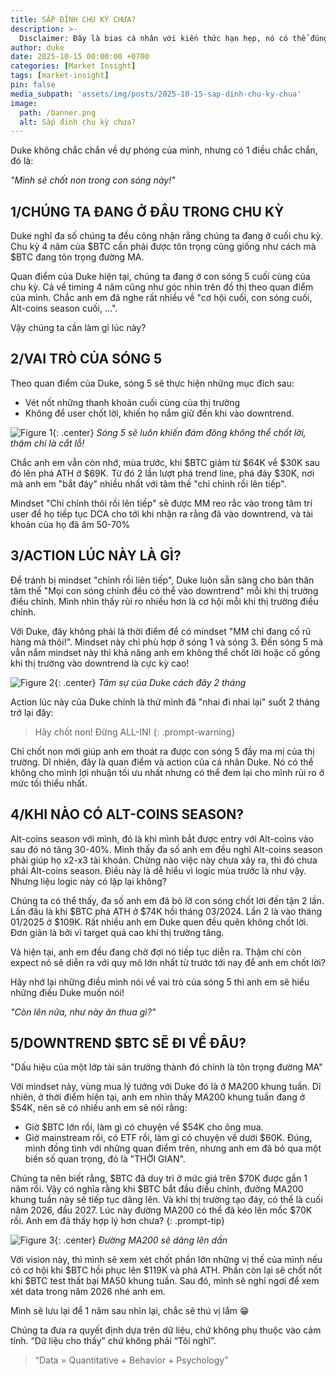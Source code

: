 ```yaml
---
title: SẮP ĐỈNH CHU KỲ CHƯA?
description: >-
  Disclaimer: Đây là bias cá nhân với kiến thức hạn hẹp, nó có thể đúng hoặc sai. Mọi người chỉ nên đọc cho vui, không có giá trị đầu tư.
author: duke
date: 2025-10-15 00:00:00 +0700
categories: [Market Insight]
tags: [market-insight]
pin: false
media_subpath: 'assets/img/posts/2025-10-15-sap-dinh-chu-ky-chua'
image:
  path: /banner.png
  alt: Sắp đỉnh chu kỳ chưa?
---
```


Duke không chắc chắn về dự phóng của mình, nhưng có 1 điều chắc chắn, đó là:

*"Mình sẽ chốt non trong con sóng này!"*

## 1/CHÚNG TA ĐANG Ở ĐÂU TRONG CHU KỲ

Duke nghĩ đa số chúng ta đều công nhận rằng chúng ta đang ở cuối chu kỳ. Chu kỳ 4 năm của $BTC cần phải được tôn trọng cũng giống như cách mà $BTC đang tôn trọng đường MA.

Quan điểm của Duke hiện tại, chúng ta đang ở con sóng 5 cuối cùng của chu kỳ. Cả về timing 4 năm cũng như góc nhìn trên đồ thị theo quan điểm của mình. Chắc anh em đã nghe rất nhiều về "cơ hội cuối, con sóng cuối, Alt-coins season cuối, ...".

Vậy chúng ta cần làm gì lúc này?

## 2/VAI TRÒ CỦA SÓNG 5

Theo quan điểm của Duke, sóng 5 sẽ thực hiện những mục đích sau:
* Vét nốt những thanh khoản cuối cùng của thị trường
* Không để user chốt lời, khiến họ nắm giữ đến khi vào downtrend.

![Figure 1](/fig-01.png){: .center}
_Sóng 5 sẽ luôn khiến đám đông không thể chốt lời, thậm chí là cắt lỗ!_

Chắc anh em vẫn còn nhớ, mùa trước, khi $BTC giảm từ $64K về $30K sau đó lên phá ATH ở $69K. Từ đó 2 lần lượt phá trend line, phá đáy $30K, nơi mà anh em "bắt đáy" nhiều nhất với tâm thế "chỉ chỉnh rồi lên tiếp".

Mindset "Chỉ chỉnh thôi rồi lên tiếp" sẽ được MM reo rắc vào trong tâm trí user để họ tiếp tục DCA cho tới khi nhận ra rằng đã vào downtrend, và tài khoản của họ đã âm 50-70%

## 3/ACTION LÚC NÀY LÀ GÌ?

Để tránh bị mindset "chỉnh rồi liên tiếp", Duke luôn sẵn sàng cho bản thân tâm thế "Mọi con sóng chỉnh đều có thể vào downtrend" mỗi khi thị trường điều chỉnh. Mình nhìn thấy rủi ro nhiều hơn là cơ hội mỗi khi thị trường điều chỉnh.

Với Duke, đây không phải là thời điểm để có mindset "MM chỉ đang cố rũ hàng mà thôi!". Mindset này chỉ phù hợp ở sóng 1 và sóng 3. Đến sóng 5 mà vẫn nắm mindset này thì khả năng anh em không thể chốt lời hoặc cố gồng khi thị trường vào downtrend là cực kỳ cao!

![Figure 2](/fig-02.png){: .center}
_Tâm sự của Duke cách đây 2 tháng_

Action lúc này của Duke chính là thứ mình đã "nhai đi nhai lại" suốt 2 tháng trở lại đây: 

>Hãy chốt non! Đừng ALL-IN!
{: .prompt-warning}

Chỉ chốt non mới giúp anh em thoát ra được con sóng 5 đầy ma mị của thị trường. Dĩ nhiên, đây là quan điểm và action của cá nhân Duke. Nó có thể không cho mình lợi nhuận tối ưu nhất nhưng có thể đem lại cho mình rủi ro ở mức tối thiểu nhất.

## 4/KHI NÀO CÓ ALT-COINS SEASON?

Alt-coins season với mình, đó là khi mình bắt được entry với Alt-coins vào sau đó nó tăng 30-40%. Mình thấy đa số anh em đều nghĩ Alt-coins season phải giúp họ x2-x3 tài khoản. Chừng nào việc này chưa xảy ra, thì đó chưa phải Alt-coins season. Điều này là dễ hiểu vì logic mùa trước là như vậy. Nhưng liệu logic này có lặp lại không?

Chúng ta có thể thấy, đa số anh em đã bỏ lỡ con sóng chốt lời đến tận 2 lần. Lần đầu là khi $BTC phá ATH ở $74K hồi tháng 03/2024. Lần 2 là vào tháng 01/2025 ở  $109K. Rất nhiều anh em Duke quen đều quên không chốt lời. Đơn giản là bởi vì target quá cao khi thị trường tăng.

Và hiện tại, anh em đều đang chờ đợi nó tiếp tục diễn ra. Thậm chí còn expect nó sẽ diễn ra với quy mô lớn nhất từ trước tới nay để anh em chốt lời?

Hãy nhớ lại những điều mình nói về vai trò của sóng 5 thì anh em sẽ hiểu những điều Duke muốn nói!

*"Còn lên nữa, như này ăn thua gì?"*

## 5/DOWNTREND $BTC SẼ ĐI VỀ ĐÂU?

"Dấu hiệu của một lớp tài sản trưởng thành đó chính là tôn trọng đường MA"

Với mindset này, vùng mua lý tưởng với Duke đó là ở MA200 khung tuần. Dĩ nhiên, ở thời điểm hiện tại, anh em nhìn thấy MA200 khung tuần đang ở $54K, nên sẽ có nhiều anh em sẽ nói rằng:
*  Giờ $BTC lớn rồi, làm gì có chuyện về $54K cho ông mua.
* Giờ mainstream rồi, có ETF rồi, làm gì có chuyện về dưới $60K.
Đúng, mình đồng tình với những quan điểm trên, nhưng anh em đã bỏ qua một biến số quan trọng, đó là "THỜI GIAN".

>
Chúng ta nên biết rằng, $BTC đã duy trì ở mức giá trên $70K được gần 1 năm rồi. Vậy có nghĩa rằng khi $BTC bắt đầu điều chỉnh, đường MA200 khung tuần này sẽ tiếp tục dâng lên. Và khi thị trường tạo đáy, có thể là cuối năm 2026, đầu 2027. Lúc này đường MA200 có thể đã kéo lên mốc $70K rồi. Anh em đã thấy hợp lý hơn chưa?
{: .prompt-tip}

![Figure 3](/fig-03.png){: .center}
_Đường MA200 sẽ dâng lên dần_

Với vision này, thì mình sẽ xem xét chốt phần lớn những vị thế của mình nếu có cơ hội khi $BTC hồi phục lên $119K và phá ATH. Phần còn lại sẽ chốt nốt khi $BTC test thất bại MA50 khung tuần. Sau đó, mình sẽ nghỉ ngơi để xem xét data trong năm 2026 nhé anh em.

Mình sẽ lưu lại để 1 năm sau nhìn lại, chắc sẽ thú vị lắm 😁

Chúng ta đưa ra quyết định dựa trên dữ liệu, chứ không phụ thuộc vào cảm tính. “Dữ liệu cho thấy” chứ không phải “Tôi nghĩ”.

> “Data = Quantitative + Behavior + Psychology”
